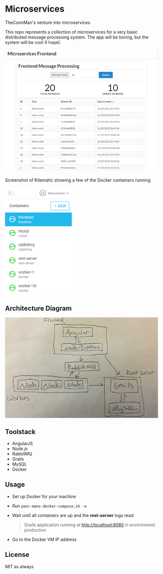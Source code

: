# Microservices
TheConnMan's venture into microservices

This repo represents a collection of microservices for a very basic distributed message processing system. The app will be boring, but the system will be cool (I hope).

![Frontend](/resources/Frontend.png)

Screenshot of Kitematic showing a few of the Docker containers running

![Kitematic](/resources/Kitematic.png)

## Architecture Diagram
![Poorly Drawn Architecture Diagram](/resources/Architecture.jpg)

## Toolstack
- AngularJS
- Node.js
- RabbitMQ
- Grails
- MySQL
- Docker

## Usage
- Set up Docker for your machine
- Run `poor-mans-docker-compose.sh -a`
- Wait until all containers are up and the **rest-server** logs read:
  > Grails application running at [http://localhost:8080](http://localhost:8080) in environment: production

- Go to the Docker VM IP address

## License
MIT as always
